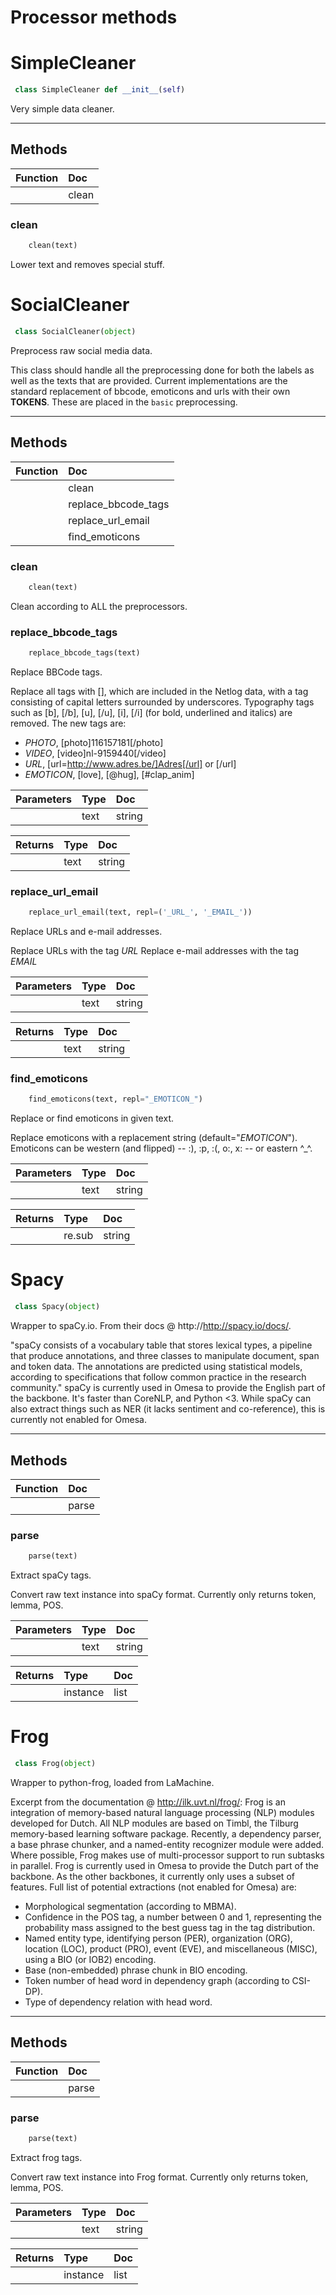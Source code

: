 # Processor methods


# SimpleCleaner 

``` python 
 class SimpleCleaner def __init__(self) 
```

Very simple data cleaner.

--------- 

## Methods 

 

| Function    | Doc             |
|:-------|:----------------|
        | clean | Lower text and removes special stuff. |
         
 

### clean

``` python 
    clean(text) 
```


Lower text and removes special stuff.


# SocialCleaner 

``` python 
 class SocialCleaner(object) 
```

Preprocess raw social media data.

This class should handle all the preprocessing done for both the labels
as well as the texts that are provided. Current implementations are the
standard replacement of bbcode, emoticons and urls with their own
__TOKENS__. These are placed in the `basic` preprocessing.

--------- 

## Methods 

 

| Function    | Doc             |
|:-------|:----------------|
        | clean | Clean according to ALL the preprocessors. |
        | replace_bbcode_tags | Replace BBCode tags. |
        | replace_url_email | Replace URLs and e-mail addresses. |
        | find_emoticons | Replace or find emoticons in given text. |
         
 

### clean

``` python 
    clean(text) 
```


Clean according to ALL the preprocessors.

### replace_bbcode_tags

``` python 
    replace_bbcode_tags(text) 
```


Replace BBCode tags.

Replace all tags with [], which are included in the Netlog data,
with a tag consisting of capital letters surrounded by underscores.
Typography tags such as [b], [/b], [u], [/u], [i], [/i] (for bold,
underlined and italics) are removed.
The new tags are:
- _PHOTO_, [photo]116157181[/photo]
- _VIDEO_, [video]nl-9159440[/video]
- _URL_, [url=http://www.adres.be/]Adres[/url] or [/url]
- _EMOTICON_, [love], [@hug], [#clap_anim]

| Parameters    | Type             | Doc             |
|:-------|:-----------------|:----------------|
        | text | string | Input text. |
        

| Returns    | Type             | Doc             |
|:-------|:-----------------|:----------------|
        | text | string | The text in which the Netlog tags with [] have been replaced. |
        

### replace_url_email

``` python 
    replace_url_email(text, repl=('_URL_', '_EMAIL_')) 
```


Replace URLs and e-mail addresses.

Replace URLs with the tag _URL_
Replace e-mail addresses with the tag _EMAIL_

| Parameters    | Type             | Doc             |
|:-------|:-----------------|:----------------|
        | text | string | Input text. |
        

| Returns    | Type             | Doc             |
|:-------|:-----------------|:----------------|
        | text | string | The text in which the URLs and e-mail addresses have been replaced. |
        

### find_emoticons

``` python 
    find_emoticons(text, repl="_EMOTICON_") 
```


Replace or find emoticons in given text.

Replace emoticons with a replacement string (default="_EMOTICON_").
Emoticons can be western (and flipped) -- :), :p, :(, o:, x: -- or
eastern ^_^.

| Parameters    | Type             | Doc             |
|:-------|:-----------------|:----------------|
        | text | string |             Input text. |
        

| Returns    | Type             | Doc             |
|:-------|:-----------------|:----------------|
        | re.sub | string |             The text with the emoticons replaced by repl. |
        


# Spacy 

``` python 
 class Spacy(object) 
```

Wrapper to spaCy.io. From their docs @ http://http://spacy.io/docs/.

"spaCy consists of a vocabulary table that stores lexical types, a
pipeline that produce annotations, and three classes to manipulate
document, span and token data. The annotations are predicted using
statistical models, according to specifications that follow common
practice in the research community."
spaCy is currently used in Omesa to provide the English part of the
backbone. It's faster than CoreNLP, and Python <3. While spaCy can also
extract things such as NER (it lacks sentiment and co-reference), this
is currently not enabled for Omesa.

--------- 

## Methods 

 

| Function    | Doc             |
|:-------|:----------------|
        | parse | Extract spaCy tags. |
         
 

### parse

``` python 
    parse(text) 
```


Extract spaCy tags.

Convert raw text instance into spaCy format. Currently only returns
token, lemma, POS.

| Parameters    | Type             | Doc             |
|:-------|:-----------------|:----------------|
        | text | string | A raw string of characters. |
        

| Returns    | Type             | Doc             |
|:-------|:-----------------|:----------------|
        | instance | list | The token, lemma, POS list that can be used in featurizers. |
        


# Frog 

``` python 
 class Frog(object) 
```

Wrapper to python-frog, loaded from LaMachine.

Excerpt from the documentation @ http://ilk.uvt.nl/frog/:
Frog is an integration of memory-based natural language processing (NLP)
modules developed for Dutch. All NLP modules are based on Timbl, the
Tilburg memory-based learning software package. Recently, a dependency
parser, a base phrase chunker, and a named-entity recognizer module were
added. Where possible, Frog makes use of multi-processor support to run
subtasks in parallel.
Frog is currently used in Omesa to provide the Dutch part of the backbone.
As the other backbones, it currently only uses a subset of features. Full
list of potential extractions (not enabled for Omesa) are:
- Morphological segmentation (according to MBMA).
- Confidence in the POS tag, a number between 0 and 1, representing the
probability mass assigned to the best guess tag in the tag distribution.
- Named entity type, identifying person (PER), organization (ORG), location
(LOC), product (PRO), event (EVE), and miscellaneous (MISC), using a BIO
(or IOB2) encoding.
- Base (non-embedded) phrase chunk in BIO encoding.
- Token number of head word in dependency graph (according to CSI-DP).
- Type of dependency relation with head word.

--------- 

## Methods 

 

| Function    | Doc             |
|:-------|:----------------|
        | parse | Extract frog tags. |
         
 

### parse

``` python 
    parse(text) 
```


Extract frog tags.

Convert raw text instance into Frog format. Currently only returns
token, lemma, POS.

| Parameters    | Type             | Doc             |
|:-------|:-----------------|:----------------|
        | text | string | A raw string of characters. |
        

| Returns    | Type             | Doc             |
|:-------|:-----------------|:----------------|
        | instance | list | The token, lemma, POS list that can be used in featurizers. |
        